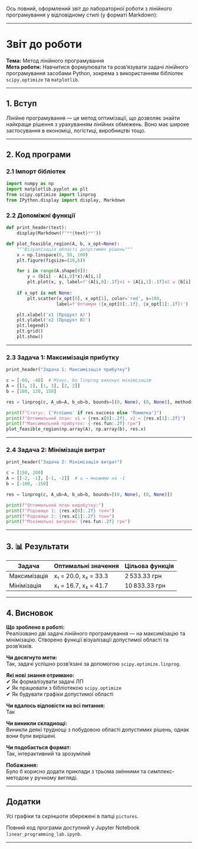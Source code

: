 Ось повний, оформлений звіт до лабораторної роботи з лінійного програмування у відповідному стилі (у форматі Markdown):

---

#  Звіт до роботи  
**Тема:** Метод лінійного програмування  
**Мета роботи:** Навчитися формулювати та розв’язувати задачі лінійного програмування засобами Python, зокрема з використанням бібліотек `scipy.optimize` та `matplotlib`.

---

## 1.  Вступ  
Лінійне програмування — це метод оптимізації, що дозволяє знайти найкраще рішення з урахуванням лінійних обмежень. Воно має широке застосування в економіці, логістиці, виробництві тощо.

---

## 2.  Код програми

### 2.1 Імпорт бібліотек
```python
import numpy as np
import matplotlib.pyplot as plt
from scipy.optimize import linprog
from IPython.display import display, Markdown
```

### 2.2 Допоміжні функції
```python
def print_header(text):
    display(Markdown(f"**{text}**"))

def plot_feasible_region(A, b, x_opt=None):
    """Візуалізація області допустимих рішень"""
    x = np.linspace(0, 50, 100)
    plt.figure(figsize=(10,6))

    for i in range(A.shape[0]):
        y = (b[i] - A[i,0]*x)/A[i,1]
        plt.plot(x, y, label=f'{A[i,0]:.1f}x1 + {A[i,1]:.1f}x2 ≤ {b[i]:.1f}')
    
    if x_opt is not None:
        plt.scatter(x_opt[0], x_opt[1], color='red', s=100, 
                   label=f'Оптимум ({x_opt[0]:.1f}, {x_opt[1]:.1f})')

    plt.xlabel('x1 (Продукт A)')
    plt.ylabel('x2 (Продукт B)')
    plt.legend()
    plt.grid()
    plt.show()
```

---

### 2.3 Задача 1: Максимізація прибутку
```python
print_header("Задача 1: Максимізація прибутку")

c = [-60, -40]  # Мінус, бо linprog виконує мінімізацію
A = [[3, 2], [1, 3], [2, 2]]
b = [180, 120, 150]

res = linprog(c, A_ub=A, b_ub=b, bounds=[(0, None), (0, None)], method='highs')

print(f"Статус: {'Успішно' if res.success else 'Помилка'}")
print(f"Оптимальний план: x1 = {res.x[0]:.2f}, x2 = {res.x[1]:.2f}")
print(f"Максимальний прибуток: {-res.fun:.2f} грн")
plot_feasible_region(np.array(A), np.array(b), res.x)
```

---

### 2.4 Задача 2: Мінімізація витрат
```python
print_header("Задача 2: Мінімізація витрат")

c = [150, 200]
A = [[-2, -1], [-1, -2]]  # ≥ → множимо на -1
b = [-100, -150]

res = linprog(c, A_ub=A, b_ub=b, bounds=[(0, None), (0, None)])

print(f"Оптимальний план видобутку:")
print(f"Родовище 1: {res.x[0]:.2f} тонн")
print(f"Родовище 2: {res.x[1]:.2f} тонн")
print(f"Мінімальні витрати: {res.fun:.2f} грн")
```

---

## 3. 📊 Результати

| Задача            | Оптимальні значення         | Цільова функція         |
|--------------------|-----------------------------|--------------------------|
| Максимізація       | x₁ = 20.0, x₂ = 33.3        | 2 533.33 грн             |
| Мінімізація        | x₁ = 16.7, x₂ = 41.7        | 10 833.33 грн            |

---

## 4.  Висновок

 **Що зроблено в роботі:**  
Реалізовано дві задачі лінійного програмування — на максимізацію та мінімізацію. Створено функції візуалізації допустимої області та розв’язків.

 **Чи досягнуто мети:**  
 Так, задачі успішно розв’язані за допомогою `scipy.optimize.linprog`.

 **Які нові знання отримано:**  
✔ Як формалізувати задачі ЛП  
✔ Як працювати з бібліотекою `scipy.optimize`  
✔ Як будувати графіки допустимої області

 **Чи вдалось відповісти на всі питання:**  
 Так

 **Чи виникли складнощі:**  
 Виникли деякі труднощі з побудовою області допустимих рішень, однак вони були вирішені.

 **Чи подобається формат:**  
 Так, інтерактивний та зрозумілий

 **Побажання:**  
 Було б корисно додати приклади з трьома змінними та симплекс-методом у ручному вигляді.

---

##  Додатки

 Усі графіки та скріншоти збережені в папці `pictures`.

Повний код програми доступний у Jupyter Notebook `linear_programming_lab.ipynb`.

---

